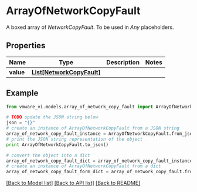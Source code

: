 # ArrayOfNetworkCopyFault

A boxed array of *NetworkCopyFault*. To be used in *Any* placeholders. 

## Properties
Name | Type | Description | Notes
------------ | ------------- | ------------- | -------------
**value** | [**List[NetworkCopyFault]**](NetworkCopyFault.md) |  | 

## Example

```python
from vmware_vi.models.array_of_network_copy_fault import ArrayOfNetworkCopyFault

# TODO update the JSON string below
json = "{}"
# create an instance of ArrayOfNetworkCopyFault from a JSON string
array_of_network_copy_fault_instance = ArrayOfNetworkCopyFault.from_json(json)
# print the JSON string representation of the object
print ArrayOfNetworkCopyFault.to_json()

# convert the object into a dict
array_of_network_copy_fault_dict = array_of_network_copy_fault_instance.to_dict()
# create an instance of ArrayOfNetworkCopyFault from a dict
array_of_network_copy_fault_form_dict = array_of_network_copy_fault.from_dict(array_of_network_copy_fault_dict)
```
[[Back to Model list]](../README.md#documentation-for-models) [[Back to API list]](../README.md#documentation-for-api-endpoints) [[Back to README]](../README.md)


